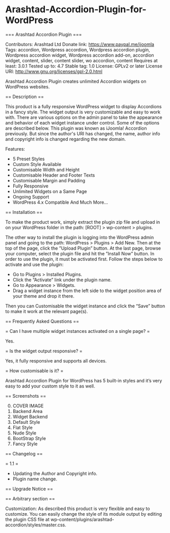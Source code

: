 # Arashtad-Accordion-Plugin-for-WordPress

=== Arashtad Accordion Plugin ===

Contributors: Arashtad Ltd
Donate link: https://www.paypal.me/ijoomla
Tags: accordion, Wordpress accordion, Wordpress accordion plugin, Wordpress accordion widget, Wordpress accordion add-on, accordion widget, content, slider, content slider, wo accordion, content
Requires at least: 3.0.1
Tested up to: 4.7
Stable tag: 1.0
License: GPLv2 or later
License URI: http://www.gnu.org/licenses/gpl-2.0.html

Arashtad Accordion Plugin creates unlimited Accordion widgets on WordPress websites.

== Description ==

This product is a fully responsive WordPress widget to display Accordions in a fancy style. The widget output is very customizable and easy to work with. There are various options on the admin panel to take the appearance and behavior of each widget instance under control. Some of the options are described below. This plugin was known as iJoomla! Accordion previously. But since the author's URI has changed, the name, author info and copyright info is changed regarding the new domain.

Features:
*   5 Preset Styles
*   Custom Style Available
*   Customisable Width and Height
*   Customisable Header and Footer Texts
*   Customisable Margin and Padding
*   Fully Responsive
*   Unlimited Widgets on a Same Page
*   Ongoing Support
*   WordPress 4.x Compatible
And Much More...

== Installation ==

To make the product work, simply extract the plugin zip file and upload in on your WordPress folder in the path: [ROOT] > wp-content > plugins.

The other way to install the plugin is logging into the WordPress admin panel and going to the path: WordPress > Plugins > Add New.
Then at the top of the page, click the ”Upload Plugin” button.
At the last page, browse your computer, select the plugin file and hit the ”Install Now” button.
In order to use the plugin, it must be activated first. Follow the steps below to activate and use the plugin:

*   Go to Plugins > Installed Plugins. 
*   Click the “Activate” link under the plugin name. 
*   Go to Appearance > Widgets. 
*   Drag a widget instance from the left side to the widget position area of your theme and drop it there. 

Then you can Customisable the widget instance and click the “Save” button to make it work at the relevant page(s).

== Frequently Asked Questions ==

= Can I have multiple widget instances activated on a single page? =

Yes.

= Is the widget output responsive? =

Yes, it fully responsive and supports all devices.

= How customisable is it? =

Arashtad Accordion Plugin for WordPress has 5 built-in styles and it’s very easy to add your custom style to it as well.

== Screenshots ==

00. COVER IMAGE
01. Backend Area
02. Widget Backend
03. Default Style
04. Flat Style
05. Nude Style
06. BootStrap Style
07. Fancy Style

== Changelog ==

= 1.1 =
* Updating the Author and Copyright info.
* Plugin name change.

== Upgrade Notice ==

== Arbitrary section ==

Customization:
As described this product is very flexible and easy to customize. You can easily change the style of its module output by editing the plugin CSS file at wp-content/plugins/arashtad-accordion/styles/master.css.

